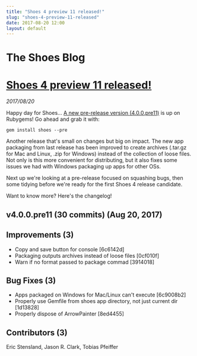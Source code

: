 ```yaml
---
title: "Shoes 4 preview 11 released!"
slug: "shoes-4-preview-11-released"
date: 2017-08-20 12:00
layout: default
---
```


<div class='jumbotron'>
  <h1>The Shoes Blog</h1>
</div>
<h1><a href="{{ post.url }}">Shoes 4 preview 11 released!</a></h1>
<em>2017/08/20</em>

Happy day for Shoes... [A new pre-release version
(4.0.0.pre11)](https://rubygems.org/gems/shoes/versions/4.0.0.pre11) is up on
Rubygems! Go ahead and grab it with:

    gem install shoes --pre

Another release that's small on changes but big on impact. The new app
packaging from last release has been improved to create archives (.tar.gz for
Mac and Linux, .zip for Windows) instead of the collection of loose files. Not
only is this more convenient for distributing, but it also fixes some issues
we had with Windows packaging up apps for other OSs.

Next up we're looking at a pre-release focused on squashing bugs, then some
tidying before we're ready for the first Shoes 4 release candidate.

Want to know more? Here's the changelog!

v4.0.0.pre11 (30 commits) (Aug 20, 2017)
----------------------------------------------

Improvements (3)
----------------

* Copy and save button for console [6c6142d]
* Packaging outputs archives instead of loose files [0cf010f]
* Warn if no format passed to package commad [3914018]

Bug Fixes (3)
-------------

* Apps packaged on Windows for Mac/Linux can't execute [6c9008b2]
* Properly use Gemfile from shoes app directory, not just current dir [1d13828]
* Properly dispose of ArrowPainter [8ed4455]

Contributors (3)
----------------

Eric Stensland, Jason R. Clark, Tobias Pfeiffer
